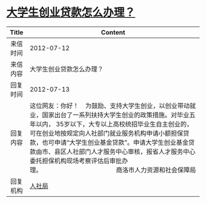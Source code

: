 # [大学生创业贷款怎么办理？](http://www.shangluo.gov.cn/zmhd/ldxxxx.jsp?urltype=leadermail.LeaderMailContentUrl&wbtreeid=1112&leadermailid=1303)

| Title |                                                                                                                      Content                                                                                                                       |
|:-----:|----------------------------------------------------------------------------------------------------------------------------------------------------------------------------------------------------------------------------------------------------|
| 来信时间  | 2012-07-12                                                                                                                                                                                                                                         |
| 来信内容  | 大学生创业贷款怎么办理？                                                                                                                                                                                                                                       |
| 回复时间  | 2012-07-13                                                                                                                                                                                                                                         |
| 回复内容  | 这位网友：你好！    为鼓励、支持大学生创业，以创业带动就业，国家出台了一系列扶持大学生创业的政策措施。对毕业五年以内， 35岁以下，大专以上高校统招毕业生自主创业的，可在创业地按规定向人社部门就业服务机构申请小额担保贷款，也可申请“大学生创业基金贷款”。申请大学生创业基金贷款由市、县区人社部门人才服务中心审核，报省人才服务中心委托担保机构现场考察评估后审批办理。                                             商洛市人力资源和社会保障局 |
| 回复机构  | [人社局](../../category/agencies/人社局.md)                                                                                                                                                                                                              |